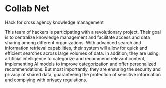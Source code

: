# Collab Net
Hack for cross agency knowledge management

This team of hackers is participating with a revolutionary project. Their goal is to centralize knowledge management and facilitate access and data sharing among different organizations. With advanced search and information retrieval capabilities, their system will allow for quick and efficient searches across large volumes of data. In addition, they are using artificial intelligence to categorize and recommend relevant content, implementing AI models to improve categorization and offer personalized recommendations. But most importantly, they are ensuring the security and privacy of shared data, guaranteeing the protection of sensitive information and complying with privacy regulations.

